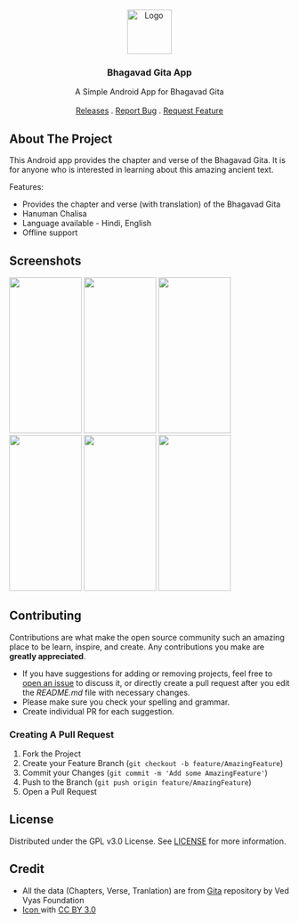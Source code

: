<br/>
<p align="center">
  <a href="https://github.com/WirelessAlien/BhagavadGitaApp">
    <img src="https://github.com/WirelessAlien/BhagavadGitaApp/blob/master/app/src/main/res/mipmap-xxxhdpi/ic_launcher_round.png" alt="Logo" width="80" height="80">
  </a>

  <h3 align="center">Bhagavad Gita App</h3>

  <p align="center">
    A Simple Android App for Bhagavad Gita
    <br/>
    <br/>
    <a href="https://github.com/WirelessAlien/BhagavadGitaApp/releases">Releases</a>
    .
    <a href="https://github.com/WirelessAlien/BhagavadGitaApp/issues">Report Bug</a>
    .
    <a href="https://github.com/WirelessAlien/BhagavadGitaApp/issues">Request Feature</a>
  </p>
</p>

## About The Project

This Android app provides the chapter and verse of the Bhagavad Gita. It is for anyone who is interested in learning about this amazing ancient text.

Features:

* Provides the chapter and verse (with translation) of the Bhagavad Gita
* Hanuman Chalisa
* Language available - Hindi, English
* Offline support


## Screenshots

<img src="https://github.com/WirelessAlien/BhagavadGitaApp/assets/121420261/996617e7-b5ad-4385-a23c-4c9729128ad4" width="130" height="280" />
<img src="https://github.com/WirelessAlien/BhagavadGitaApp/assets/121420261/a7cf90ec-63f4-49ca-8c24-33ee11e6023d" width="130" height="280" />
<img src="https://github.com/WirelessAlien/BhagavadGitaApp/assets/121420261/ba950de7-423c-4c2d-a354-454368be7c36" width="130" height="280" />
<img src="https://github.com/WirelessAlien/BhagavadGitaApp/assets/121420261/f3eafe1d-3d52-432b-a6dc-984fd0d936ed" width="130" height="280" />
<img src="https://github.com/WirelessAlien/BhagavadGitaApp/assets/121420261/8adeb650-6927-4e07-8519-958fe5fb3e00" width="130" height="280" />
<img src="https://github.com/WirelessAlien/BhagavadGitaApp/assets/121420261/42c0501c-0561-45bc-a96c-b12822f78dc8" width="130" height="280" />

## Contributing

Contributions are what make the open source community such an amazing place to be learn, inspire, and create. Any contributions you make are **greatly appreciated**.
* If you have suggestions for adding or removing projects, feel free to [open an issue](https://github.com/WirelessAlien/BhagavadGitaApp/issues/new) to discuss it, or directly create a pull request after you edit the *README.md* file with necessary changes.
* Please make sure you check your spelling and grammar.
* Create individual PR for each suggestion.

### Creating A Pull Request

1. Fork the Project
2. Create your Feature Branch (`git checkout -b feature/AmazingFeature`)
3. Commit your Changes (`git commit -m 'Add some AmazingFeature'`)
4. Push to the Branch (`git push origin feature/AmazingFeature`)
5. Open a Pull Request

## License

Distributed under the GPL v3.0 License. See [LICENSE](https://github.com/WirelessAlien/BhagavadGitaApp/blob/master/LICENSE) for more information.

## Credit

* All the data (Chapters, Verse, Tranlation) are from [Gita](https://github.com/gita/gita) repository by
Ved Vyas Foundation 
* [Icon ](https://www.iconfinder.com/agarwalsonika) with [CC BY 3.0](https://creativecommons.org/licenses/by/3.0/)
